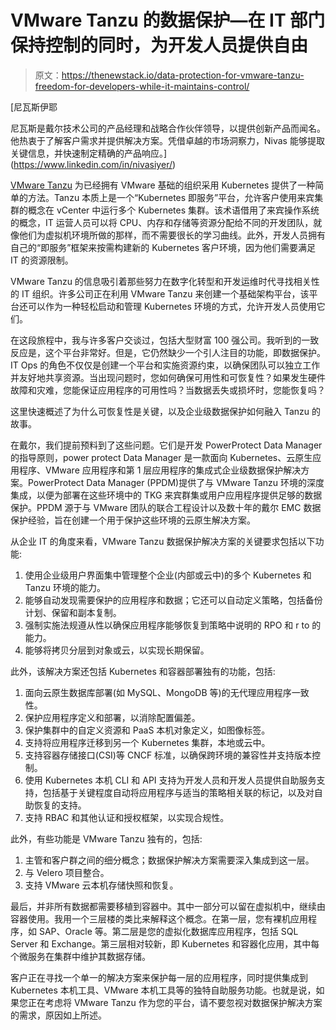 # VMware Tanzu 的数据保护—在 IT 部门保持控制的同时，为开发人员提供自由

> 原文：<https://thenewstack.io/data-protection-for-vmware-tanzu-freedom-for-developers-while-it-maintains-control/>

[](https://www.linkedin.com/in/nivasiyer/)

 [尼瓦斯伊耶

尼瓦斯是戴尔技术公司的产品经理和战略合作伙伴领导，以提供创新产品而闻名。他热衷于了解客户需求并提供解决方案。凭借卓越的市场洞察力，Nivas 能够提取关键信息，并快速制定精确的产品响应。](https://www.linkedin.com/in/nivasiyer/) [](https://www.linkedin.com/in/nivasiyer/)

[VMware Tanzu](https://tanzu.vmware.com?utm_content=inline-mention) 为已经拥有 VMware 基础的组织采用 Kubernetes 提供了一种简单的方法。Tanzu 本质上是一个“Kubernetes 即服务”平台，允许客户使用来宾集群的概念在 vCenter 中运行多个 Kubernetes 集群。该术语借用了来宾操作系统的概念，IT 运营人员可以将 CPU、内存和存储等资源分配给不同的开发团队，就像他们为虚拟机环境所做的那样，而不需要很长的学习曲线。此外，开发人员拥有自己的“即服务”框架来按需构建新的 Kubernetes 客户环境，因为他们需要满足 IT 的资源限制。

VMware Tanzu 的信息吸引着那些努力在数字化转型和开发运维时代寻找相关性的 IT 组织。许多公司正在利用 VMware Tanzu 来创建一个基础架构平台，该平台还可以作为一种轻松启动和管理 Kubernetes 环境的方式，允许开发人员使用它们。

在这段旅程中，我与许多客户交谈过，包括大型财富 100 强公司。我听到的一致反应是，这个平台非常好。但是，它仍然缺少一个引人注目的功能，即数据保护。IT Ops 的角色不仅仅是创建一个平台和实施资源约束，以确保团队可以独立工作并友好地共享资源。当出现问题时，您如何确保可用性和可恢复性？如果发生硬件故障和灾难，您能保证应用程序的可用性吗？当数据丢失或损坏时，您能恢复吗？

这里快速概述了为什么可恢复性是关键，以及企业级数据保护如何融入 Tanzu 的故事。

在戴尔，我们提前预料到了这些问题。它们是开发 PowerProtect Data Manager 的指导原则，power protect Data Manager 是一款面向 Kubernetes、云原生应用程序、VMware 应用程序和第 1 层应用程序的集成式企业级数据保护解决方案。PowerProtect Data Manager (PPDM)提供了与 VMware Tanzu 环境的深度集成，以便为部署在这些环境中的 TKG 来宾群集或用户应用程序提供足够的数据保护。PPDM 源于与 VMware 团队的联合工程设计以及数十年的戴尔 EMC 数据保护经验，旨在创建一个用于保护这些环境的云原生解决方案。

从企业 IT 的角度来看，VMware Tanzu 数据保护解决方案的关键要求包括以下功能:

1.  使用企业级用户界面集中管理整个企业(内部或云中)的多个 Kubernetes 和 Tanzu 环境的能力。
2.  能够自动发现需要保护的应用程序和数据；它还可以自动定义策略，包括备份计划、保留和副本复制。
3.  强制实施法规遵从性以确保应用程序能够恢复到策略中说明的 RPO 和 r to 的能力。
4.  能够将拷贝分层到对象或云，以实现长期保留。

此外，该解决方案还包括 Kubernetes 和容器部署独有的功能，包括:

1.  面向云原生数据库部署(如 MySQL、MongoDB 等)的无代理应用程序一致性。
2.  保护应用程序定义和部署，以消除配置偏差。
3.  保护集群中的自定义资源和 PaaS 本机对象定义，如图像标签。
4.  支持将应用程序迁移到另一个 Kubernetes 集群，本地或云中。
5.  支持容器存储接口(CSI)等 CNCF 标准，以确保跨环境的兼容性并支持版本控制。
6.  使用 Kubernetes 本机 CLI 和 API 支持为开发人员和开发人员提供自助服务支持，包括基于关键程度自动将应用程序与适当的策略相关联的标记，以及对自助恢复的支持。
7.  支持 RBAC 和其他认证和授权框架，以实现合规性。

此外，有些功能是 VMware Tanzu 独有的，包括:

1.  主管和客户群之间的细分概念；数据保护解决方案需要深入集成到这一层。
2.  与 Velero 项目整合。
3.  支持 VMware 云本机存储快照和恢复。

最后，并非所有数据都需要移植到容器中。其中一部分可以留在虚拟机中，继续由容器使用。我用一个三层楼的类比来解释这个概念。在第一层，您有裸机应用程序，如 SAP、Oracle 等。第二层是您的虚拟化数据库应用程序，包括 SQL Server 和 Exchange。第三层相对较新，即 Kubernetes 和容器化应用，其中每个微服务在集群中维护其数据存储。

客户正在寻找一个单一的解决方案来保护每一层的应用程序，同时提供集成到 Kubernetes 本机工具、VMware 本机工具等的独特自助服务功能。也就是说，如果您正在考虑将 VMware Tanzu 作为您的平台，请不要忽视对数据保护解决方案的需求，原因如上所述。

<svg xmlns:xlink="http://www.w3.org/1999/xlink" viewBox="0 0 68 31" version="1.1"><title>Group</title> <desc>Created with Sketch.</desc></svg>